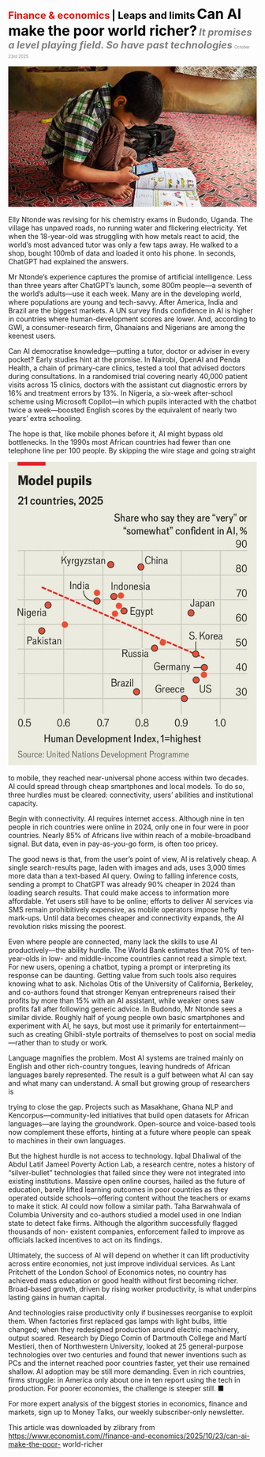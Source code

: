 <span style="color:#E3120B; font-size:14.9pt; font-weight:bold;">Finance & economics</span> <span style="color:#000000; font-size:14.9pt; font-weight:bold;">| Leaps and limits</span>
<span style="color:#000000; font-size:21.0pt; font-weight:bold;">Can AI make the poor world richer?</span>
<span style="color:#808080; font-size:14.9pt; font-weight:bold; font-style:italic;">It promises a level playing field. So have past technologies</span>
<span style="color:#808080; font-size:6.2pt;">October 23rd 2025</span>

![](../images/058_Can_AI_make_the_poor_world_richer/p0248_img01.jpeg)

Elly Ntonde was revising for his chemistry exams in Budondo, Uganda. The village has unpaved roads, no running water and flickering electricity. Yet when the 18-year-old was struggling with how metals react to acid, the world’s most advanced tutor was only a few taps away. He walked to a shop, bought 100mb of data and loaded it onto his phone. In seconds, ChatGPT had explained the answers.

Mr Ntonde’s experience captures the promise of artificial intelligence. Less than three years after ChatGPT’s launch, some 800m people—a seventh of the world’s adults—use it each week. Many are in the developing world, where populations are young and tech-savvy. After America, India and Brazil are the biggest markets. A UN survey finds confidence in AI is higher in countries where human-development scores are lower. And, according to GWI, a consumer-research firm, Ghanaians and Nigerians are among the keenest users.

Can AI democratise knowledge—putting a tutor, doctor or adviser in every pocket? Early studies hint at the promise. In Nairobi, OpenAI and Penda Health, a chain of primary-care clinics, tested a tool that advised doctors during consultations. In a randomised trial covering nearly 40,000 patient visits across 15 clinics, doctors with the assistant cut diagnostic errors by 16% and treatment errors by 13%. In Nigeria, a six-week after-school scheme using Microsoft Copilot—in which pupils interacted with the chatbot twice a week—boosted English scores by the equivalent of nearly two years’ extra schooling.

The hope is that, like mobile phones before it, AI might bypass old bottlenecks. In the 1990s most African countries had fewer than one telephone line per 100 people. By skipping the wire stage and going straight

![](../images/058_Can_AI_make_the_poor_world_richer/p0249_img01.jpeg)

to mobile, they reached near-universal phone access within two decades. AI could spread through cheap smartphones and local models. To do so, three hurdles must be cleared: connectivity, users’ abilities and institutional capacity.

Begin with connectivity. AI requires internet access. Although nine in ten people in rich countries were online in 2024, only one in four were in poor countries. Nearly 85% of Africans live within reach of a mobile-broadband signal. But data, even in pay-as-you-go form, is often too pricey.

The good news is that, from the user’s point of view, AI is relatively cheap. A single search-results page, laden with images and ads, uses 3,000 times more data than a text-based AI query. Owing to falling inference costs, sending a prompt to ChatGPT was already 90% cheaper in 2024 than loading search results. That could make access to information more affordable. Yet users still have to be online; efforts to deliver AI services via SMS remain prohibitively expensive, as mobile operators impose hefty mark-ups. Until data becomes cheaper and connectivity expands, the AI revolution risks missing the poorest.

Even where people are connected, many lack the skills to use AI productively—the ability hurdle. The World Bank estimates that 70% of ten- year-olds in low- and middle-income countries cannot read a simple text. For new users, opening a chatbot, typing a prompt or interpreting its response can be daunting. Getting value from such tools also requires knowing what to ask. Nicholas Otis of the University of California, Berkeley, and co-authors found that stronger Kenyan entrepreneurs raised their profits by more than 15% with an AI assistant, while weaker ones saw profits fall after following generic advice. In Budondo, Mr Ntonde sees a similar divide. Roughly half of young people own basic smartphones and experiment with AI, he says, but most use it primarily for entertainment— such as creating Ghibli-style portraits of themselves to post on social media —rather than to study or work.

Language magnifies the problem. Most AI systems are trained mainly on English and other rich-country tongues, leaving hundreds of African languages barely represented. The result is a gulf between what AI can say and what many can understand. A small but growing group of researchers is

trying to close the gap. Projects such as Masakhane, Ghana NLP and Kencorpus—community-led initiatives that build open datasets for African languages—are laying the groundwork. Open-source and voice-based tools now complement these efforts, hinting at a future where people can speak to machines in their own languages.

But the highest hurdle is not access to technology. Iqbal Dhaliwal of the Abdul Latif Jameel Poverty Action Lab, a research centre, notes a history of “silver-bullet” technologies that failed since they were not integrated into existing institutions. Massive open online courses, hailed as the future of education, barely lifted learning outcomes in poor countries as they operated outside schools—offering content without the teachers or exams to make it stick. AI could now follow a similar path. Taha Barwahwala of Columbia University and co-authors studied a model used in one Indian state to detect fake firms. Although the algorithm successfully flagged thousands of non- existent companies, enforcement failed to improve as officials lacked incentives to act on its findings.

Ultimately, the success of AI will depend on whether it can lift productivity across entire economies, not just improve individual services. As Lant Pritchett of the London School of Economics notes, no country has achieved mass education or good health without first becoming richer. Broad-based growth, driven by rising worker productivity, is what underpins lasting gains in human capital.

And technologies raise productivity only if businesses reorganise to exploit them. When factories first replaced gas lamps with light bulbs, little changed; when they redesigned production around electric machinery, output soared. Research by Diego Comin of Dartmouth College and Martí Mestieri, then of Northwestern University, looked at 25 general-purpose technologies over two centuries and found that newer inventions such as PCs and the internet reached poor countries faster, yet their use remained shallow. AI adoption may be still more demanding. Even in rich countries, firms struggle: in America only about one in ten report using the tech in production. For poorer economies, the challenge is steeper still. ■

For more expert analysis of the biggest stories in economics, finance and markets, sign up to Money Talks, our weekly subscriber-only newsletter.

This article was downloaded by zlibrary from https://www.economist.com//finance-and-economics/2025/10/23/can-ai-make-the-poor- world-richer